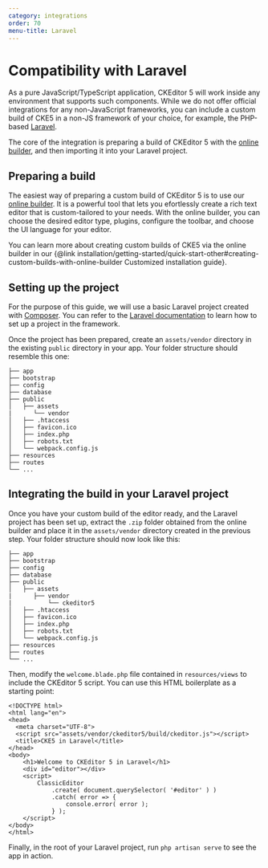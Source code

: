 ```yaml
---
category: integrations
order: 70
menu-title: Laravel
---
```


# Compatibility with Laravel

As a pure JavaScript/TypeScript application, CKEditor 5 will work inside any environment that supports such components. While we do not offer official integrations for any non-JavaScript frameworks, you can include a custom build of CKE5 in a non-JS framework of your choice, for example, the PHP-based [Laravel](https://laravel.com/).

The core of the integration is preparing a build of CKEditor 5 with the [online builder](https://ckeditor.com/ckeditor-5/online-builder/), and then importing it into your Laravel project.

## Preparing a build

The easiest way of preparing a custom build of CKEditor 5 is to use our [online builder](https://ckeditor.com/ckeditor-5/online-builder/). It is a powerful tool that lets you efortlessly create a rich text editor that is custom-tailored to your needs. With the online builder, you can choose the desired editor type, plugins, configure the toolbar, and choose the UI language for your editor.

You can learn more about creating custom builds of CKE5 via the online builder in our {@link installation/getting-started/quick-start-other#creating-custom-builds-with-online-builder Customized installation guide}.

## Setting up the project

For the purpose of this guide, we will use a basic Laravel project created with [Composer](https://getcomposer.org/). You can refer to the [Laravel documentation](https://laravel.com/docs/10.x/installation) to learn how to set up a project in the framework.

Once the project has been prepared, create an `assets/vendor` directory in the existing `public` directory in your app. Your folder structure should resemble this one:

````
├── app
├── bootstrap
├── config
├── database
├── public
│   ├── assets
|      └── vendor
│   ├── .htaccess
│   ├── favicon.ico
│   ├── index.php
│   ├── robots.txt
│   └── webpack.config.js
├── resources
├── routes
└── ...
````

## Integrating the build in your Laravel project

Once you have your custom build of the editor ready, and the Laravel project has been set up, extract the `.zip` folder obtained from the online builder and place it in the `assets/vendor` directory created in the previous step. Your folder structure should now look like this:

````
├── app
├── bootstrap
├── config
├── database
├── public
│   ├── assets
|      ├── vendor
|          └── ckeditor5
│   ├── .htaccess
│   ├── favicon.ico
│   ├── index.php
│   ├── robots.txt
│   └── webpack.config.js
├── resources
├── routes
└── ...
````

Then, modify the `welcome.blade.php` file contained in `resources/views` to include the CKEditor 5 script. You can use this HTML boilerplate as a starting point:

````
<!DOCTYPE html>
<html lang="en">
<head>
  <meta charset="UTF-8">
  <script src="assets/vendor/ckeditor5/build/ckeditor.js"></script>
  <title>CKE5 in Laravel</title>
</head>
<body>
    <h1>Welcome to CKEditor 5 in Laravel</h1>
    <div id="editor"></div>
    <script>
        ClassicEditor
            .create( document.querySelector( '#editor' ) )
            .catch( error => {
                console.error( error );
            } );
    </script>
</body>
</html>
````

Finally, in the root of your Laravel project, run `php artisan serve` to see the app in action.
